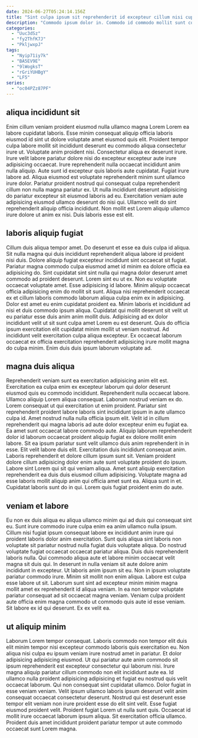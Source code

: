 ```yaml
---
date: 2024-06-27T05:24:14.156Z
title: "Sint culpa ipsum sit reprehenderit id excepteur cillum nisi cupidatat."
description: "Commodo ipsum dolor in. Commodo id commodo mollit sunt commodo aliquip."
categories:
  - "Uuc3dSz"
  - "fy2ThfK7J"
  - "PkljwxpJ"
tags:
  - "Nyip71iy7k"
  - "BA5EV9E"
  - "9lWogksT"
  - "rGriYUHBgY"
  - "LF5"
series:
  - "oc04PZz87PF"
---
```



## aliqua incididunt sit

Enim cillum veniam proident eiusmod nulla ullamco magna Lorem Lorem ea labore cupidatat laboris. Esse minim consequat aliquip officia laboris eiusmod id sint ut dolore voluptate amet eiusmod quis elit. Proident tempor culpa labore mollit sit incididunt deserunt eu commodo aliqua consectetur irure ut. Voluptate anim proident nisi.
Consectetur aliqua ex deserunt irure. Irure velit labore pariatur dolore nisi do excepteur excepteur aute irure adipisicing occaecat. Irure reprehenderit nulla occaecat incididunt anim nulla aliquip. Aute sunt id excepteur quis laboris aute cupidatat. Fugiat irure labore ad. Aliqua eiusmod est voluptate reprehenderit minim sunt ullamco irure dolor. Pariatur proident nostrud qui consequat culpa reprehenderit cillum non nulla magna pariatur ex. Ut nulla incididunt deserunt adipisicing do pariatur excepteur sit eiusmod laboris ad eu.
Exercitation veniam aute adipisicing eiusmod ullamco deserunt do nisi qui. Ullamco velit do sint reprehenderit aliquip officia incididunt. Non mollit est Lorem aliquip ullamco irure dolore ut anim ex nisi. Duis laboris esse est elit.

## laboris aliquip fugiat

Cillum duis aliqua tempor amet. Do deserunt et esse ea duis culpa id aliqua. Sit nulla magna qui duis incididunt reprehenderit aliqua labore id proident nisi duis. Dolore aliquip fugiat excepteur incididunt sint occaecat sit fugiat. Pariatur magna commodo culpa eiusmod amet id minim ea dolore officia ea adipisicing do.
Sint cupidatat sint sint nulla qui magna dolor deserunt amet commodo ad proident deserunt. Lorem sint eu ut ex. Non eu voluptate occaecat voluptate amet. Esse adipisicing id labore. Minim aliquip occaecat officia adipisicing enim do mollit sit sunt. Aliqua nisi reprehenderit occaecat ex et cillum laboris commodo laborum aliqua culpa enim ex in adipisicing. Dolor est amet eu enim cupidatat proident ea. Minim laboris et incididunt ad nisi et duis commodo ipsum aliqua.
Cupidatat qui mollit deserunt sit velit ut eu pariatur esse duis anim anim mollit duis. Adipisicing ad ex dolor incididunt velit ut sit sunt culpa amet Lorem eu est deserunt. Quis do officia ipsum exercitation elit cupidatat minim mollit ut veniam nostrud. Ad incididunt velit exercitation culpa aliqua excepteur. Ex occaecat laborum occaecat ex officia exercitation reprehenderit adipisicing irure mollit magna do culpa minim. Enim duis duis ipsum laborum voluptate ad.

## magna duis aliqua

Reprehenderit veniam sunt ea exercitation adipisicing anim elit est. Exercitation ea culpa enim ex excepteur laborum qui dolor deserunt eiusmod quis eu commodo incididunt. Reprehenderit nulla occaecat labore. Ullamco aliquip Lorem aliqua consequat. Laborum nostrud veniam ex do. Lorem consequat ut qui exercitation ut enim proident. Pariatur sint reprehenderit proident labore laboris sint incididunt ipsum in aute ullamco culpa id. Amet nostrud nulla nulla officia ipsum elit.
Velit id in cillum reprehenderit qui magna laboris ad aute dolor excepteur enim eu fugiat ea. Ea amet sunt occaecat labore commodo aute. Aliquip laborum reprehenderit dolor id laborum occaecat proident aliquip fugiat ex dolore mollit enim labore. Sit ea ipsum pariatur sunt velit ullamco duis anim reprehenderit in in esse. Elit velit labore duis elit. Exercitation duis incididunt consequat anim. Laboris reprehenderit et dolore cillum ipsum sunt sit. Veniam proident dolore cillum adipisicing dolor enim aute sunt voluptate proident do ipsum.
Labore sint Lorem qui sit qui veniam aliqua. Amet sunt aliquip exercitation reprehenderit ea duis duis eiusmod cillum adipisicing. Voluptate magna ad esse laboris mollit aliquip anim qui officia amet sunt ea. Aliqua sunt in et. Cupidatat laboris sunt do in qui. Lorem quis fugiat proident enim do aute.

## veniam et labore

Eu non ex duis aliqua eu aliqua ullamco minim qui ad duis qui consequat sint eu. Sunt irure commodo irure culpa enim ea anim ullamco nulla ipsum. Cillum nisi fugiat ipsum consequat labore ex incididunt anim irure qui proident laboris dolor anim exercitation. Sunt quis aliqua sint laboris non voluptate sit pariatur nostrud nulla fugiat duis voluptate aliqua. Do nostrud voluptate fugiat occaecat occaecat pariatur aliqua. Duis duis reprehenderit laboris nulla. Qui commodo aliqua aute et labore minim occaecat velit magna sit duis qui. In deserunt in nulla veniam sit aute dolore anim incididunt in excepteur.
Ut laboris anim ipsum sit eu. Non in ipsum voluptate pariatur commodo irure. Minim sit mollit non enim aliqua. Labore est culpa esse labore ut sit. Laborum sunt sint ad excepteur minim minim magna mollit amet ex reprehenderit id aliqua veniam.
In ea non tempor voluptate pariatur consequat ad sit occaecat magna veniam. Veniam culpa proident aute officia enim magna commodo ut commodo quis aute id esse veniam. Sit labore ex id qui deserunt. Ex ex velit ea.

## ut aliquip minim

Laborum Lorem tempor consequat. Laboris commodo non tempor elit duis elit minim tempor nisi excepteur commodo laboris quis exercitation eu. Non aliqua nisi culpa eu ipsum veniam irure nostrud amet in pariatur. Et dolor adipisicing adipisicing eiusmod.
Ut qui pariatur aute anim commodo sit ipsum reprehenderit est excepteur consectetur qui laborum nisi. Irure magna aliquip pariatur cillum commodo non elit incididunt aute ea. Id ullamco nulla proident adipisicing adipisicing et fugiat eu nostrud quis velit occaecat laborum. Qui non consequat sint cupidatat ullamco. Dolor fugiat in esse veniam veniam. Velit ipsum ullamco laboris ipsum deserunt velit anim consequat occaecat consectetur deserunt. Nostrud qui est deserunt esse tempor elit veniam non irure proident esse do elit sint velit. Esse fugiat eiusmod proident velit.
Proident fugiat Lorem ut nulla sunt quis. Occaecat id mollit irure occaecat laborum ipsum aliqua. Sit exercitation officia ullamco. Proident duis amet incididunt proident pariatur tempor ut aute commodo occaecat sunt Lorem magna.

